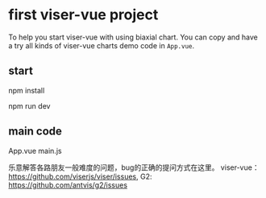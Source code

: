 # first viser-vue project

To help you start viser-vue with using biaxial chart.
You can copy and have a try all kinds of viser-vue charts demo code in `App.vue`.

## start

npm install 

npm run dev 


## main code 

App.vue
main.js


乐意解答各路朋友一般难度的问题，bug的正确的提问方式在这里。
viser-vue：https://github.com/viserjs/viser/issues,
G2: https://github.com/antvis/g2/issues